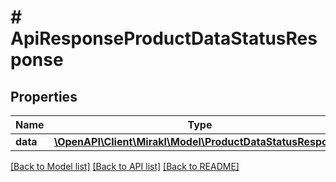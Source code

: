 # # ApiResponseProductDataStatusResponse

## Properties

Name | Type | Description | Notes
------------ | ------------- | ------------- | -------------
**data** | [**\OpenAPI\Client\Mirakl\Model\ProductDataStatusResponse**](ProductDataStatusResponse.md) |  |

[[Back to Model list]](../../README.md#models) [[Back to API list]](../../README.md#endpoints) [[Back to README]](../../README.md)
